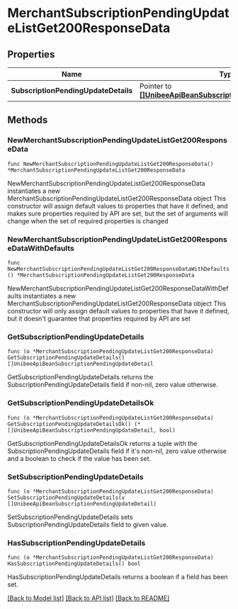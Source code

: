 # MerchantSubscriptionPendingUpdateListGet200ResponseData

## Properties

Name | Type | Description | Notes
------------ | ------------- | ------------- | -------------
**SubscriptionPendingUpdateDetails** | Pointer to [**[]UnibeeApiBeanSubscriptionPendingUpdateDetail**](UnibeeApiBeanSubscriptionPendingUpdateDetail.md) | SubscriptionPendingUpdateDetails | [optional] 

## Methods

### NewMerchantSubscriptionPendingUpdateListGet200ResponseData

`func NewMerchantSubscriptionPendingUpdateListGet200ResponseData() *MerchantSubscriptionPendingUpdateListGet200ResponseData`

NewMerchantSubscriptionPendingUpdateListGet200ResponseData instantiates a new MerchantSubscriptionPendingUpdateListGet200ResponseData object
This constructor will assign default values to properties that have it defined,
and makes sure properties required by API are set, but the set of arguments
will change when the set of required properties is changed

### NewMerchantSubscriptionPendingUpdateListGet200ResponseDataWithDefaults

`func NewMerchantSubscriptionPendingUpdateListGet200ResponseDataWithDefaults() *MerchantSubscriptionPendingUpdateListGet200ResponseData`

NewMerchantSubscriptionPendingUpdateListGet200ResponseDataWithDefaults instantiates a new MerchantSubscriptionPendingUpdateListGet200ResponseData object
This constructor will only assign default values to properties that have it defined,
but it doesn't guarantee that properties required by API are set

### GetSubscriptionPendingUpdateDetails

`func (o *MerchantSubscriptionPendingUpdateListGet200ResponseData) GetSubscriptionPendingUpdateDetails() []UnibeeApiBeanSubscriptionPendingUpdateDetail`

GetSubscriptionPendingUpdateDetails returns the SubscriptionPendingUpdateDetails field if non-nil, zero value otherwise.

### GetSubscriptionPendingUpdateDetailsOk

`func (o *MerchantSubscriptionPendingUpdateListGet200ResponseData) GetSubscriptionPendingUpdateDetailsOk() (*[]UnibeeApiBeanSubscriptionPendingUpdateDetail, bool)`

GetSubscriptionPendingUpdateDetailsOk returns a tuple with the SubscriptionPendingUpdateDetails field if it's non-nil, zero value otherwise
and a boolean to check if the value has been set.

### SetSubscriptionPendingUpdateDetails

`func (o *MerchantSubscriptionPendingUpdateListGet200ResponseData) SetSubscriptionPendingUpdateDetails(v []UnibeeApiBeanSubscriptionPendingUpdateDetail)`

SetSubscriptionPendingUpdateDetails sets SubscriptionPendingUpdateDetails field to given value.

### HasSubscriptionPendingUpdateDetails

`func (o *MerchantSubscriptionPendingUpdateListGet200ResponseData) HasSubscriptionPendingUpdateDetails() bool`

HasSubscriptionPendingUpdateDetails returns a boolean if a field has been set.


[[Back to Model list]](../README.md#documentation-for-models) [[Back to API list]](../README.md#documentation-for-api-endpoints) [[Back to README]](../README.md)



